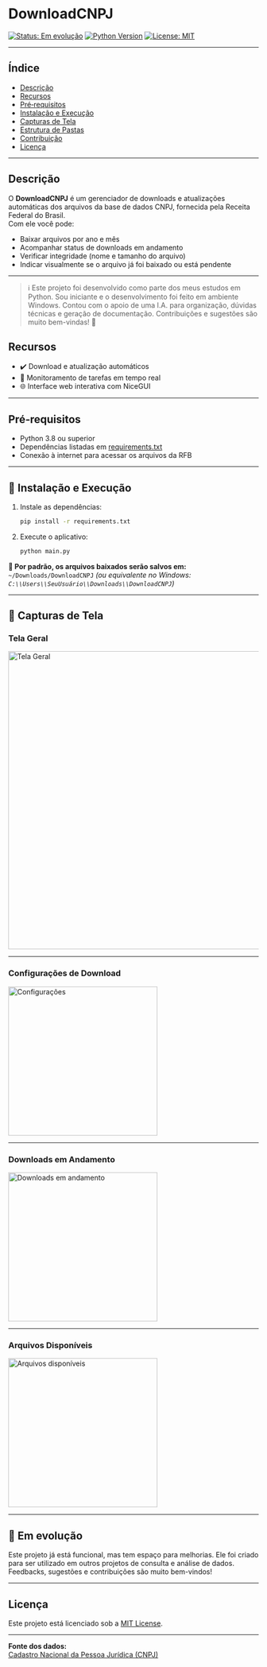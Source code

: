 # **DownloadCNPJ**

[![Status: Em evolução](https://img.shields.io/badge/status-em%20evolução-blueviolet)]()
[![Python Version](https://img.shields.io/badge/python-3.8%2B-blue)]()
[![License: MIT](https://img.shields.io/badge/license-MIT-green)]()

---

## Índice

- [Descrição](#descrição)  
- [Recursos](#recursos)  
- [Pré‑requisitos](#pré‑requisitos)  
- [Instalação e Execução](#🚀-instalação-e-execução)  
- [Capturas de Tela](#📸-capturas-de-tela)  
- [Estrutura de Pastas](#estrutura-de-pastas)  
- [Contribuição](#contribuição)  
- [Licença](#licença)  

---

## Descrição

O **DownloadCNPJ** é um gerenciador de downloads e atualizações automáticas dos arquivos da base de dados CNPJ, fornecida pela Receita Federal do Brasil.  
Com ele você pode:

- Baixar arquivos por ano e mês  
- Acompanhar status de downloads em andamento  
- Verificar integridade (nome e tamanho do arquivo)  
- Indicar visualmente se o arquivo já foi baixado ou está pendente

---

> ℹ️ Este projeto foi desenvolvido como parte dos meus estudos em Python. Sou iniciante e o desenvolvimento foi feito em ambiente Windows.
> Contou com o apoio de uma I.A. para organização, dúvidas técnicas e geração de documentação.
> Contribuições e sugestões são muito bem-vindas! 🎉

## Recursos

- ✔️ Download e atualização automáticos  
- 🔄 Monitoramento de tarefas em tempo real  
- 🌐 Interface web interativa com NiceGUI  

---

## Pré‑requisitos

- Python 3.8 ou superior  
- Dependências listadas em [requirements.txt](requirements.txt)  
- Conexão à internet para acessar os arquivos da RFB  

---

## 🚀 Instalação e Execução

1. Instale as dependências:
   ```bash
   pip install -r requirements.txt
   ```

2. Execute o aplicativo:
   ```bash
   python main.py
   ```

**📁 Por padrão, os arquivos baixados serão salvos em:**  
`~/Downloads/DownloadCNPJ` *(ou equivalente no Windows: `C:\\Users\\SeuUsuário\\Downloads\\DownloadCNPJ`)*

---

## 📸 Capturas de Tela

### Tela Geral  
<img src="https://i.ibb.co/KpsdXyVq/Captura-de-tela-2025-04-10-175600.png" alt="Tela Geral" width="600"/>

---

### Configurações de Download  
<img src="https://i.ibb.co/8gS95hzS/Captura-de-tela-2025-04-10-175639.png" alt="Configurações" width="300"/>

---

### Downloads em Andamento  
<img src="https://i.ibb.co/BHvW32Wf/Captura-de-tela-2025-04-10-175746.png" alt="Downloads em andamento" width="300"/>

---

### Arquivos Disponíveis  
<img src="https://i.ibb.co/5gJW09mk/Captura-de-tela-2025-04-10-175757.png" alt="Arquivos disponíveis" width="300"/>

---

## 🔄 Em evolução

Este projeto já está funcional, mas tem espaço para melhorias. Ele foi criado para ser utilizado em outros projetos de consulta e análise de dados.
Feedbacks, sugestões e contribuições são muito bem-vindos!

---

## Licença

Este projeto está licenciado sob a [MIT License](LICENSE).  

---

**Fonte dos dados:**  
[Cadastro Nacional da Pessoa Jurídica (CNPJ)](https://dados.gov.br/dados/conjuntos-dados/cadastro-nacional-da-pessoa-juridica---cnpj)
